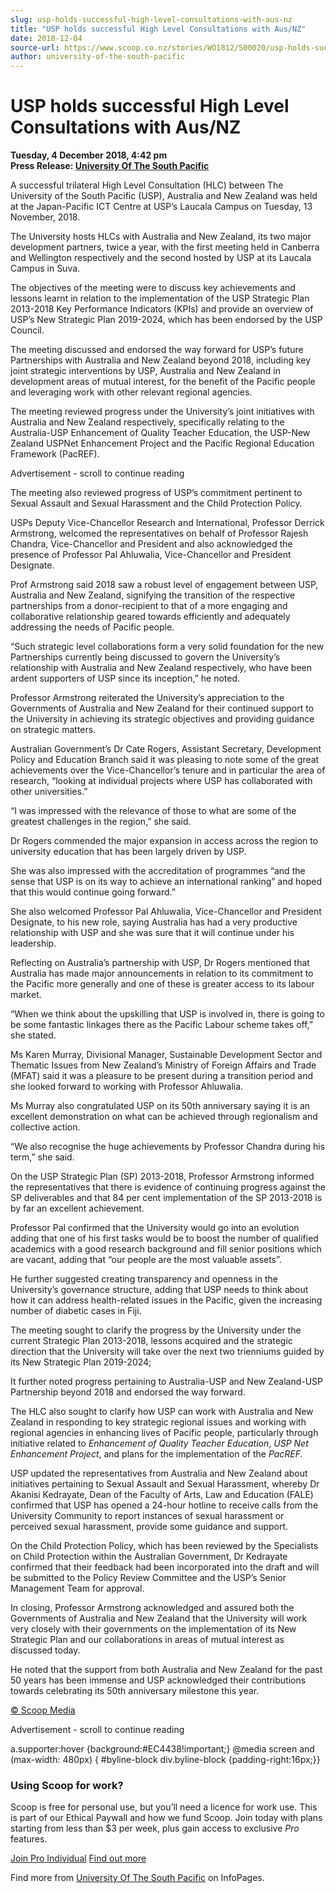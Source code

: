 ```yaml
---
slug: usp-holds-successful-high-level-consultations-with-aus-nz
title: "USP holds successful High Level Consultations with Aus/NZ"
date: 2018-12-04
source-url: https://www.scoop.co.nz/stories/WO1812/S00020/usp-holds-successful-high-level-consultations-with-ausnz.htm
author: university-of-the-south-pacific
---
```

USP holds successful High Level Consultations with Aus/NZ
=========================================================

**Tuesday, 4 December 2018, 4:42 pm**  
**Press Release: [University Of The South Pacific](https://info.scoop.co.nz/University_Of_The_South_Pacific)**

A successful trilateral High Level Consultation (HLC) between The University of the South Pacific (USP), Australia and New Zealand was held at the Japan-Pacific ICT Centre at USP’s Laucala Campus on Tuesday, 13 November, 2018.

The University hosts HLCs with Australia and New Zealand, its two major development partners, twice a year, with the first meeting held in Canberra and Wellington respectively and the second hosted by USP at its Laucala Campus in Suva.

The objectives of the meeting were to discuss key achievements and lessons learnt in relation to the implementation of the USP Strategic Plan 2013-2018 Key Performance Indicators (KPIs) and provide an overview of USP’s New Strategic Plan 2019-2024, which has been endorsed by the USP Council.

The meeting discussed and endorsed the way forward for USP’s future Partnerships with Australia and New Zealand beyond 2018, including key joint strategic interventions by USP, Australia and New Zealand in development areas of mutual interest, for the benefit of the Pacific people and leveraging work with other relevant regional agencies.

The meeting reviewed progress under the University’s joint initiatives with Australia and New Zealand respectively, specifically relating to the Australia-USP Enhancement of Quality Teacher Education, the USP-New Zealand USPNet Enhancement Project and the Pacific Regional Education Framework (PacREF).

Advertisement - scroll to continue reading





The meeting also reviewed progress of USP’s commitment pertinent to Sexual Assault and Sexual Harassment and the Child Protection Policy.

USPs Deputy Vice-Chancellor Research and International, Professor Derrick Armstrong, welcomed the representatives on behalf of Professor Rajesh Chandra, Vice-Chancellor and President and also acknowledged the presence of Professor Pal Ahluwalia, Vice-Chancellor and President Designate.

Prof Armstrong said 2018 saw a robust level of engagement between USP, Australia and New Zealand, signifying the transition of the respective partnerships from a donor-recipient to that of a more engaging and collaborative relationship geared towards efficiently and adequately addressing the needs of Pacific people.

“Such strategic level collaborations form a very solid foundation for the new Partnerships currently being discussed to govern the University’s relationship with Australia and New Zealand respectively, who have been ardent supporters of USP since its inception,” he noted.

Professor Armstrong reiterated the University’s appreciation to the Governments of Australia and New Zealand for their continued support to the University in achieving its strategic objectives and providing guidance on strategic matters.

Australian Government’s Dr Cate Rogers, Assistant Secretary, Development Policy and Education Branch said it was pleasing to note some of the great achievements over the Vice-Chancellor’s tenure and in particular the area of research, “looking at individual projects where USP has collaborated with other universities.”

“I was impressed with the relevance of those to what are some of the greatest challenges in the region,” she said.

Dr Rogers commended the major expansion in access across the region to university education that has been largely driven by USP.

She was also impressed with the accreditation of programmes “and the sense that USP is on its way to achieve an international ranking” and hoped that this would continue going forward.”

She also welcomed Professor Pal Ahluwalia, Vice-Chancellor and President Designate, to his new role, saying Australia has had a very productive relationship with USP and she was sure that it will continue under his leadership.

Reflecting on Australia’s partnership with USP, Dr Rogers mentioned that Australia has made major announcements in relation to its commitment to the Pacific more generally and one of these is greater access to its labour market.

“When we think about the upskilling that USP is involved in, there is going to be some fantastic linkages there as the Pacific Labour scheme takes off,” she stated.

Ms Karen Murray, Divisional Manager, Sustainable Development Sector and Thematic Issues from New Zealand’s Ministry of Foreign Affairs and Trade (MFAT) said it was a pleasure to be present during a transition period and she looked forward to working with Professor Ahluwalia.

Ms Murray also congratulated USP on its 50th anniversary saying it is an excellent demonstration on what can be achieved through regionalism and collective action.

“We also recognise the huge achievements by Professor Chandra during his term,” she said.

On the USP Strategic Plan (SP) 2013-2018, Professor Armstrong informed the representatives that there is evidence of continuing progress against the SP deliverables and that 84 per cent implementation of the SP 2013-2018 is by far an excellent achievement.

Professor Pal confirmed that the University would go into an evolution adding that one of his first tasks would be to boost the number of qualified academics with a good research background and fill senior positions which are vacant, adding that “our people are the most valuable assets”.

He further suggested creating transparency and openness in the University’s governance structure, adding that USP needs to think about how it can address health-related issues in the Pacific, given the increasing number of diabetic cases in Fiji.

The meeting sought to clarify the progress by the University under the current Strategic Plan 2013-2018, lessons acquired and the strategic direction that the University will take over the next two trienniums guided by its New Strategic Plan 2019-2024;

It further noted progress pertaining to Australia-USP and New Zealand-USP Partnership beyond 2018 and endorsed the way forward.

The HLC also sought to clarify how USP can work with Australia and New Zealand in responding to key strategic regional issues and working with regional agencies in enhancing lives of Pacific people, particularly through initiative related to _Enhancement of Quality Teacher Education_, _USP Net Enhancement Project_, and plans for the implementation of the _PacREF._

USP updated the representatives from Australia and New Zealand about initiatives pertaining to Sexual Assault and Sexual Harassment, whereby Dr Akanisi Kedrayate, Dean of the Faculty of Arts, Law and Education (FALE) confirmed that USP has opened a 24-hour hotline to receive calls from the University Community to report instances of sexual harassment or perceived sexual harassment, provide some guidance and support.

On the Child Protection Policy, which has been reviewed by the Specialists on Child Protection within the Australian Government, Dr Kedrayate confirmed that their feedback had been incorporated into the draft and will be submitted to the Policy Review Committee and the USP’s Senior Management Team for approval.

In closing, Professor Armstrong acknowledged and assured both the Governments of Australia and New Zealand that the University will work very closely with their governments on the implementation of its New Strategic Plan and our collaborations in areas of mutual interest as discussed today.

He noted that the support from both Australia and New Zealand for the past 50 years has been immense and USP acknowledged their contributions towards celebrating its 50th anniversary milestone this year.  

[© Scoop Media](http://www.scoop.co.nz/about/terms.html)  

Advertisement - scroll to continue reading



a.supporter:hover {background:#EC4438!important;} @media screen and (max-width: 480px) { #byline-block div.byline-block {padding-right:16px;}}

### Using Scoop for work?

Scoop is free for personal use, but you’ll need a licence for work use. This is part of our Ethical Paywall and how we fund Scoop. Join today with plans starting from less than $3 per week, plus gain access to exclusive _Pro_ features.  
  
[Join Pro Individual](https://pro.scoop.co.nz/Individual/?from=ProIn24) [Find out more](https://pro.scoop.co.nz/using-scoop-for-work/?from=ProIn24)

Find more from [University Of The South Pacific](https://info.scoop.co.nz/University_Of_The_South_Pacific) on InfoPages.